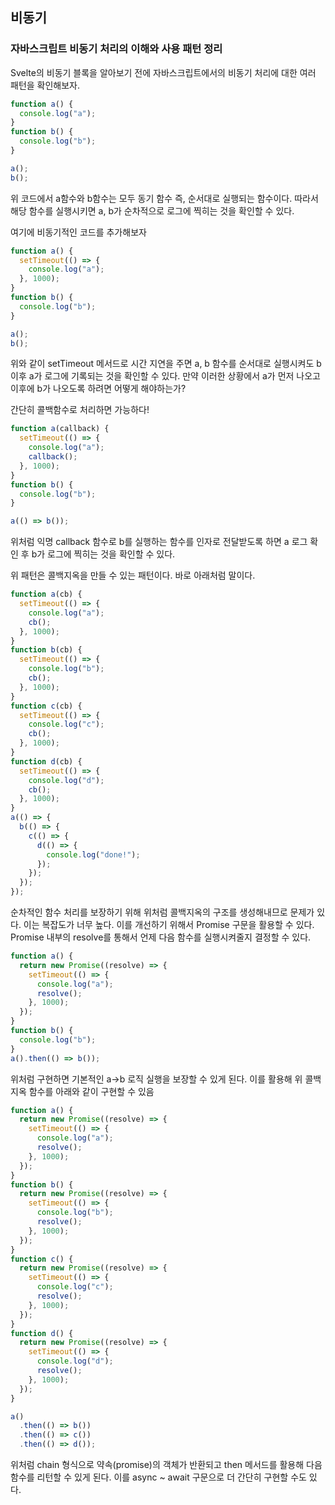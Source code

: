 ﻿## 비동기

### 자바스크립트 비동기 처리의 이해와 사용 패턴 정리

Svelte의 비동기 블록을 알아보기 전에 자바스크립트에서의 비동기 처리에 대한 여러 패턴을 확인해보자.

```jsx
function a() {
  console.log("a");
}
function b() {
  console.log("b");
}

a();
b();
```

위 코드에서 a함수와 b함수는 모두 동기 함수 즉, 순서대로 실행되는 함수이다.
따라서 해당 함수를 실행시키면 a, b가 순차적으로 로그에 찍히는 것을 확인할 수 있다.

여기에 비동기적인 코드를 추가해보자

```jsx
function a() {
  setTimeout(() => {
    console.log("a");
  }, 1000);
}
function b() {
  console.log("b");
}

a();
b();
```

위와 같이 setTimeout 메서드로 시간 지연을 주면 a, b 함수를 순서대로 실행시켜도 b 이후 a가 로그에 기록되는 것을 확인할 수 있다. 만약 이러한 상황에서 a가 먼저 나오고 이후에 b가 나오도록 하려면 어떻게 해야하는가?

간단히 콜백함수로 처리하면 가능하다!

```jsx
function a(callback) {
  setTimeout(() => {
    console.log("a");
    callback();
  }, 1000);
}
function b() {
  console.log("b");
}

a(() => b());
```

위처럼 익명 callback 함수로 b를 실행하는 함수를 인자로 전달받도록 하면 a 로그 확인 후 b가 로그에 찍히는 것을 확인할 수 있다.

위 패턴은 콜백지옥을 만들 수 있는 패턴이다. 바로 아래처럼 말이다.

```jsx
function a(cb) {
  setTimeout(() => {
    console.log("a");
    cb();
  }, 1000);
}
function b(cb) {
  setTimeout(() => {
    console.log("b");
    cb();
  }, 1000);
}
function c(cb) {
  setTimeout(() => {
    console.log("c");
    cb();
  }, 1000);
}
function d(cb) {
  setTimeout(() => {
    console.log("d");
    cb();
  }, 1000);
}
a(() => {
  b(() => {
    c(() => {
      d(() => {
        console.log("done!");
      });
    });
  });
});
```

순차적인 함수 처리를 보장하기 위해 위처럼 콜백지옥의 구조를 생성해내므로 문제가 있다. 이는 복잡도가 너무 높다. 이를 개선하기 위해서 Promise 구문을 활용할 수 있다. Promise 내부의 resolve를 통해서 언제 다음 함수를 실행시켜줄지 결정할 수 있다.

```jsx
function a() {
  return new Promise((resolve) => {
    setTimeout(() => {
      console.log("a");
      resolve();
    }, 1000);
  });
}
function b() {
  console.log("b");
}
a().then(() => b());
```

위처럼 구현하면 기본적인 a→b 로직 실행을 보장할 수 있게 된다.
이를 활용해 위 콜백지옥 함수를 아래와 같이 구현할 수 있음

```jsx
function a() {
  return new Promise((resolve) => {
    setTimeout(() => {
      console.log("a");
      resolve();
    }, 1000);
  });
}
function b() {
  return new Promise((resolve) => {
    setTimeout(() => {
      console.log("b");
      resolve();
    }, 1000);
  });
}
function c() {
  return new Promise((resolve) => {
    setTimeout(() => {
      console.log("c");
      resolve();
    }, 1000);
  });
}
function d() {
  return new Promise((resolve) => {
    setTimeout(() => {
      console.log("d");
      resolve();
    }, 1000);
  });
}

a()
  .then(() => b())
  .then(() => c())
  .then(() => d());
```

위처럼 chain 형식으로 약속(promise)의 객체가 반환되고 then 메서드를 활용해 다음 함수를 리턴할 수 있게 된다. 이를 async ~ await 구문으로 더 간단히 구현할 수도 있다.
